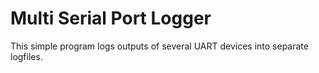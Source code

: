 # Multi Serial Port Logger

This simple program logs outputs of several UART devices into separate logfiles.
